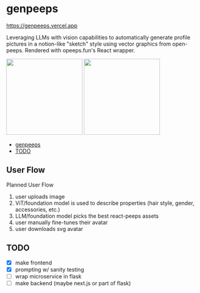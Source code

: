 # genpeeps
https://genpeeps.vercel.app

Leveraging LLMs with vision capabilities to automatically generate profile pictures in a notion-like 
"sketch" style using vector graphics from open-peeps. Rendered with opeeps.fun's React wrapper.

<img src="https://github.com/user-attachments/assets/61675464-3004-4a13-b78c-999a3ddac226" width="200" height="auto">

<img src="https://github.com/user-attachments/assets/ed51eab7-d528-4cb9-a25a-5c3f9afabd46" width="200" height="auto">

- [genpeeps](#genpeeps)
- [TODO](#todo)

## User Flow
Planned User Flow
1. user uploads image
2. ViT/foundation model is used to describe properties (hair style, gender, accessories, etc.)
3. LLM/foundation model picks the best react-peeps assets
4. user manually fine-tunes their avatar
5. user downloads svg avatar

## TODO
- [x] make frontend
- [x] prompting w/ sanity testing
- [ ] wrap microservice in flask
- [ ] make backend (maybe next.js or part of flask)
